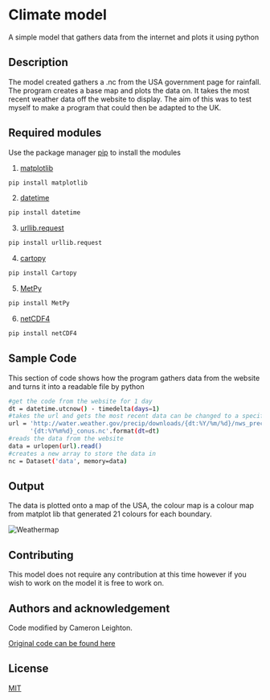 # Climate model

A simple model that gathers data from the internet and plots it using python

## Description 
The model created gathers a .nc from the USA government page for rainfall. The program creates a base map and plots the data on. It takes the most recent weather data off the website to display. The aim of this was to test myself to make a program that could then be adapted to the UK. 

## Required modules 

Use the package manager [pip](https://pip.pypa.io/en/stable/) to install the modules

1. [matplotlib](https://matplotlib.org/users/installing.html) 

```bash
pip install matplotlib
``` 
2. [datetime](https://pypi.org/project/DateTime/) 

```bash
pip install datetime 
``` 
3. [urllib.request](https://docs.python.org/3/library/urllib.request.html)

```bash
pip install urllib.request
```
4. [cartopy](https://pypi.org/project/Cartopy/)

```bash
pip install Cartopy
```
5. [MetPy](https://pypi.org/project/MetPy/)

```bash
pip install MetPy
```
6. [netCDF4](https://pypi.org/project/netCDF4/)

```bash
pip install netCDF4
```
## Sample Code 
This section of code shows how the program gathers data from the website and turns it into a readable file by python

```bash
#get the code from the website for 1 day 
dt = datetime.utcnow() - timedelta(days=1)  
#takes the url and gets the most recent data can be changed to a specific day 
url = 'http://water.weather.gov/precip/downloads/{dt:%Y/%m/%d}/nws_precip_1day_'\
      '{dt:%Y%m%d}_conus.nc'.format(dt=dt)
#reads the data from the website 
data = urlopen(url).read()
#creates a new array to store the data in 
nc = Dataset('data', memory=data)
```
## Output 
The data is plotted onto a map of the USA, the colour map is a colour map from matplot lib that generated 21 colours for each boundary. 

![Weathermap](https://imgur.com/a/frkhpnZ.png)


## Contributing

This model does not require any contribution at this time however if you wish to work on the model it is free to work on.

## Authors and acknowledgement

Code modified by Cameron Leighton.

[Original code can be found here](https://unidata.github.io/python-training/gallery/precipitation_map/)

## License 

[MIT](https://choosealicense.com/licenses/mit/)
